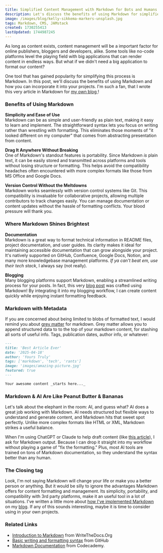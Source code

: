 ```yaml
---
title: Simplified Content Management with Markdown for Bots and Humans
description: Let's discuss the benefits of using Markdown for simplified content management. Incorporate Markdown into your projects, from documentation to blogging, to enhance your content workflow
image: /images/blog/kelly-sikkema-markers-unsplash.jpg
tags: Markdown, CMS, JAMstack
created: 1730255413
lastUpdated: 1744987245
---
```


As long as content exists, content management will be a important factor for online publishers, bloggers and developers, alike. Some tools like no-code platforms level the playing field with big applications that can render content in endless ways. But what if we didn't need a big application to format our content?

One tool that has gained popularity for simplifying this process is Markdown. In this post, we'll discuss the benefits of using Markdown and how you can incorporate it into your projects. I'm such a fan, that I wrote this very article in Markdown for [my own blog ](https://magill.dev/blog)!

### Benefits of Using Markdown

**Simplicity and Ease of Use**  
Markdown can be as simple and user-friendly as plain text, making it easy to learn and implement. The straightforward syntax lets you focus on writing rather than wrestling with formatting. This eliminates those moments of "it looked different on my computer" that comes from abstracting presentation from content.

**Drag It Anywhere Without Breaking**  
One of Markdown's standout features is portability. Since Markdown _is_ plain text, it can be easily stored and transmitted across platforms and tools without losing structure or formatting. This helps avoid the compatibility headaches often encountered with more complex formats like those from MS Office and Google Docs.

**Version Control Without the Meltdowns**  
Markdown works seamlessly with version control systems like Git. This compatibility is invaluable for collaborative projects, allowing multiple contributors to track changes easily. You can manage documentation or content updates without the hassle of formatting conflicts. Your blood pressure will thank you.

### Where Markdown Shines Brightest

**Documentation**  
Markdown is a great way to format technical information in README files, project documentation, and user guides. Its clarity makes it ideal for maintaining accessible documentation that can grow alongside your project. It's natively supported on GitHub, Confluence, Google Docs, Notion, and many more knowledgebase management platforms. _If ya can't beat em, use their tech stack_, I always say (not really).

**Blogging**  
Many blogging platforms support Markdown, enabling a streamlined writing process for your posts. In fact, this very [blog post](https://magill.dev/post/simplified-content-management-with-markdown) was crafted using Markdown! By integrating it into my blogging workflow, I can create content quickly while enjoying instant formatting feedback.

### Markdown with Metadata

If you are concerned about being limited to blobs of formatted text, I would remind you about [grey matter](https://www.npmjs.com/package/gray-matter) for markdown. Grey matter allows you to append structured data to to the top of your markdown content, for stashing all sorts of useful info. Tags, publication dates, author info, or whatever:

```markdown
---
title: 'Best Article Ever'
date: '2025-04-18'
author: 'Yours Truly'
tags: ['markdown', 'tech', 'rants']
image: 'images/amazing-picture.jpg'
featured: true
---

Your awesome content _starts here..._
```

### Markdown & AI Are Like Peanut Butter & Bananas

Let's talk about the elephant in the room: AI, and guess what? AI does a great job working with Markdown. AI needs structured but flexible ways to understand and generate content, and Markdown hits that sweet spot perfectly. Unlike more complex formats like HTML or XML, Markdown strikes a useful balance.

When I'm using ChatGPT or Claude to help draft content (like [this article](https://magill.dev/post/row-level-security-in-serverless-postgresql-for-hipaa-compliance)), I ask for Markdown output. Because I can drop it straight into my workflow without playing a game of "fix the formatting." Plus, most AI tools are trained on tons of Markdown documentation, so they understand the syntax better than any human.

### The Closing tag

Look, I'm not saying Markdown will change your life or make you a better person or anything. But it would be silly to ignore the advantages Markdown offers for content formatting and management. Its simplicity, portability, and compatibility with 3rd party platforms, make it an useful tool in a lot of situations. I've written a little more about [how I've implemented Markdown](https://magill.dev/post/lets-breakdown-this-website) on my [blog](https://magill.dev/). If any of this sounds interesting, maybe it is time to consider using in your own projects.

### Related Links

- [Introduction to Markdown](https://www.writethedocs.org/guide/writing/markdown/) from WriteTheDocs.Org
- [Basic writing and formatting syntax](https://docs.github.com/en/get-started/writing-on-github/getting-started-with-writing-and-formatting-on-github/basic-writing-and-formatting-syntax) from GitHub
- [Markdown Documentation](https://www.codecademy.com/resources/docs/markdown) from Codecademy.
